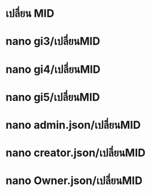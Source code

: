 # เปลี่ยน MID
# nano gi3/เปลี่ยนMID
# nano gi4/เปลี่ยนMID
# nano gi5/เปลี่ยนMID
# nano admin.json/เปลี่ยนMID
# nano creator.json/เปลี่ยนMID
# nano Owner.json/เปลี่ยนMID
